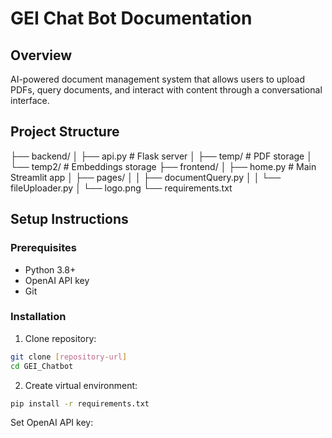 # GEI Chat Bot Documentation

## Overview
AI-powered document management system that allows users to upload PDFs, query documents, and interact with content through a conversational interface.

## Project Structure

├── backend/ │ ├── api.py # Flask server │ ├── temp/ # PDF storage │ └── temp2/ # Embeddings storage ├── frontend/ │ ├── home.py # Main Streamlit app │ ├── pages/ │ │ ├── documentQuery.py │ │ └── fileUploader.py │ └── logo.png └── requirements.txt


## Setup Instructions

### Prerequisites
- Python 3.8+
- OpenAI API key
- Git

### Installation
1. Clone repository:
```bash
git clone [repository-url]
cd GEI_Chatbot
```   

2. Create virtual environment:
```bash
pip install -r requirements.txt
```

Set OpenAI API key:
